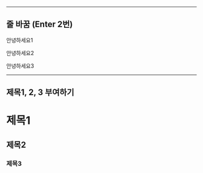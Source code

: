 -----------------------------
줄 바꿈 (Enter 2번)
-----------------------------
안녕하세요1

안녕하세요2

안녕하세요3

----------------------------
제목1, 2, 3 부여하기
----------------------------
# 제목1

## 제목2

### 제목3
